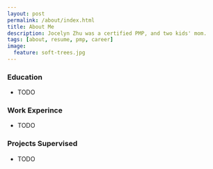 ```yaml
---
layout: post
permalink: /about/index.html
title: About Me
description: Jocelyn Zhu was a certified PMP, and two kids' mom.
tags: [about, resume, pmp, career]
image:
  feature: soft-trees.jpg
---
```



### Education
* TODO

### Work Experince
* TODO

### Projects Supervised
* TODO